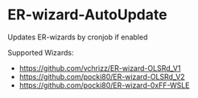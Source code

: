 # ER-wizard-AutoUpdate
Updates ER-wizards by cronjob if enabled

Supported Wizards:
- https://github.com/vchrizz/ER-wizard-OLSRd_V1
- https://github.com/pocki80/ER-wizard-OLSRd_V2
- https://github.com/pocki80/ER-wizard-0xFF-WSLE
